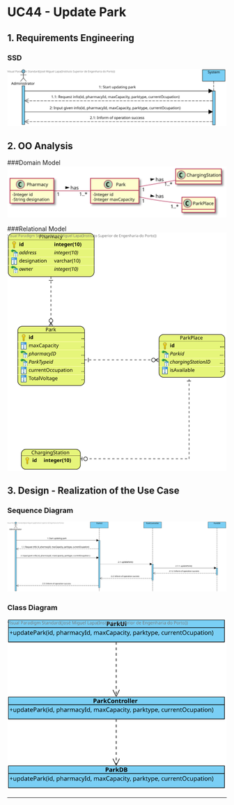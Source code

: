 # UC44 - Update Park

## 1. Requirements Engineering

### SSD
![SSD.svg](SSD.svg)

## 2. OO Analysis

###Domain Model 
![MD.svg](MD.svg)

###Relational Model
![MR.svg](MR.svg)

## 3. Design - Realization of the Use Case

### Sequence Diagram

![SD.svg](SD.svg)


### Class Diagram

![CD.svg](CD.svg)

---
